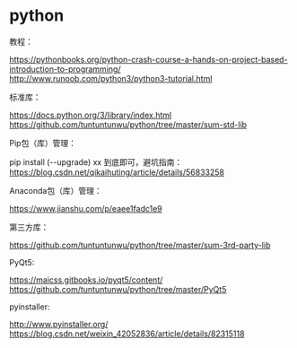 # python

教程：

<https://pythonbooks.org/python-crash-course-a-hands-on-project-based-introduction-to-programming/>  
<http://www.runoob.com/python3/python3-tutorial.html>

标准库：

<https://docs.python.org/3/library/index.html>  
<https://github.com/tuntuntunwu/python/tree/master/sum-std-lib>

Pip包（库）管理：

pip install (--upgrade) xx 到底即可，避坑指南：  
<https://blog.csdn.net/qikaihuting/article/details/56833258>

Anaconda包（库）管理：

<https://www.jianshu.com/p/eaee1fadc1e9>

第三方库：

<https://github.com/tuntuntunwu/python/tree/master/sum-3rd-party-lib>

PyQt5:

<https://maicss.gitbooks.io/pyqt5/content/>  
<https://github.com/tuntuntunwu/python/tree/master/PyQt5>

pyinstaller:

<http://www.pyinstaller.org/>  
<https://blog.csdn.net/weixin_42052836/article/details/82315118>

